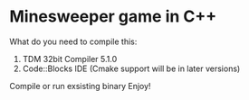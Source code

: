 # Minesweeper game in C++

What do you need to compile this:
1. TDM 32bit Compiler 5.1.0
2. Code::Blocks IDE (Cmake support will be in later versions)

Compile or run exsisting binary
Enjoy!